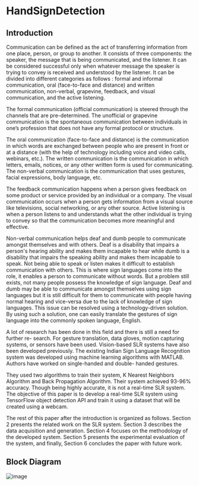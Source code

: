 # HandSignDetection

## Introduction

Communication can be defined as the act of transferring information from one place, person, or group to another. It consists of three components: the speaker, the message that is being communicated, and the listener. It can be considered successful only when whatever message the speaker is trying to convey is received and understood by the listener. It can be divided into different categories as follows : formal and informal communication, oral (face-to-face and distance) and written communication, non-verbal, grapevine, feedback, and visual communication, and the active listening.

 The formal communication (official communication) is steered through the channels that are pre-determined. The unofficial or grapevine communication is the spontaneous communication between individuals in one’s profession that does not have any formal protocol or structure. 

The oral communication (face-to-face and distance) is the communication in which words are exchanged between people who are present in front or at a distance (with the help of technology including voice and video calls, webinars, etc.). The written communication is the communication in which letters, emails, notices, or any other written form is used for communicating. The non-verbal communication is the communication that uses gestures, facial expressions, body language, etc.

 The feedback communication happens when a person gives feedback on some product or service provided by an individual or a company. The visual communication occurs when a person gets information from a visual source like televisions, social networking, or any other source. Active listening is when a person listens to and understands what the other individual is trying to convey so that the communication becomes more meaningful and effective.

Non-verbal communication helps deaf and dumb people to communicate amongst themselves and with others. Deaf is a disability that impairs a person's hearing ability and makes them incapable to hear while dumb is a disability that impairs the speaking ability and makes them incapable to speak. Not being able to speak or listen makes it difficult to establish communication with others. This is where sign languages come into the role, it enables a person to communicate without words. But a problem still exists, not many people possess the knowledge of sign language. Deaf and dumb may be able to communicate amongst themselves using sign languages but it is still difficult for them to communicate with people having normal hearing and vice-versa due to the lack of knowledge of sign languages. This issue can be resolved using a technology-driven solution. By using such a solution, one can easily translate the gestures of sign language into the commonly spoken language, English.

A lot of research has been done in this field and there is still a need for further re- search. For gesture translation, data gloves, motion capturing systems, or sensors have been used. Vision-based SLR systems have also been developed previously. The existing Indian Sign Language Recognition system was developed using machine learning algorithms with MATLAB. Authors have worked on single-handed and double- handed gestures. 

They used two algorithms to train their system, K Nearest Neighbors Algorithm and Back Propagation Algorithm. Their system achieved 93-96% accuracy. Though being highly accurate, it is not a real-time SLR system. The objective of this paper is to develop a real-time SLR system using TensorFlow object detection API and train it using a dataset that will be created using a webcam.

The rest of this paper after the introduction is organized as follows. Section 2 presents the related work on the SLR system. Section 3 describes the data acquisition and generation. Section 4 focuses on the methodology of the developed system. Section 5 presents the experimental evaluation of the system, and finally, Section 6 concludes the paper with future work.




## Block Diagram

![image](https://user-images.githubusercontent.com/75019244/202220091-437992cc-eab8-45b6-b5af-2533d396848d.png)

